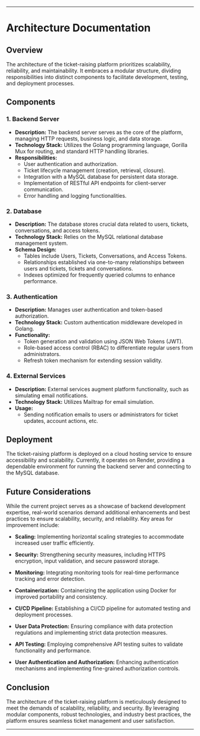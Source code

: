 

---

# Architecture Documentation

## Overview
The architecture of the ticket-raising platform prioritizes scalability, reliability, and maintainability. It embraces a modular structure, dividing responsibilities into distinct components to facilitate development, testing, and deployment processes.

## Components

### 1. **Backend Server**
   - **Description:** The backend server serves as the core of the platform, managing HTTP requests, business logic, and data storage.
   - **Technology Stack:** Utilizes the Golang programming language, Gorilla Mux for routing, and standard HTTP handling libraries.
   - **Responsibilities:**
     - User authentication and authorization.
     - Ticket lifecycle management (creation, retrieval, closure).
     - Integration with a MySQL database for persistent data storage.
     - Implementation of RESTful API endpoints for client-server communication.
     - Error handling and logging functionalities.

### 2. **Database**
   - **Description:** The database stores crucial data related to users, tickets, conversations, and access tokens.
   - **Technology Stack:** Relies on the MySQL relational database management system.
   - **Schema Design:**
     - Tables include Users, Tickets, Conversations, and Access Tokens.
     - Relationships established via one-to-many relationships between users and tickets, tickets and conversations.
     - Indexes optimized for frequently queried columns to enhance performance.

### 3. **Authentication**
   - **Description:** Manages user authentication and token-based authorization.
   - **Technology Stack:** Custom authentication middleware developed in Golang.
   - **Functionality:**
     - Token generation and validation using JSON Web Tokens (JWT).
     - Role-based access control (RBAC) to differentiate regular users from administrators.
     - Refresh token mechanism for extending session validity.

### 4. **External Services**
   - **Description:** External services augment platform functionality, such as simulating email notifications.
   - **Technology Stack:** Utilizes Mailtrap for email simulation.
   - **Usage:**
     - Sending notification emails to users or administrators for ticket updates, account actions, etc.

## Deployment
The ticket-raising platform is deployed on a cloud hosting service to ensure accessibility and scalability. Currently, it operates on Render, providing a dependable environment for running the backend server and connecting to the MySQL database.

## Future Considerations

While the current project serves as a showcase of backend development expertise, real-world scenarios demand additional enhancements and best practices to ensure scalability, security, and reliability. Key areas for improvement include:

- **Scaling:** Implementing horizontal scaling strategies to accommodate increased user traffic efficiently.
  
- **Security:** Strengthening security measures, including HTTPS encryption, input validation, and secure password storage.
  
- **Monitoring:** Integrating monitoring tools for real-time performance tracking and error detection.
  
- **Containerization:** Containerizing the application using Docker for improved portability and consistency.
  
- **CI/CD Pipeline:** Establishing a CI/CD pipeline for automated testing and deployment processes.
  
- **User Data Protection:** Ensuring compliance with data protection regulations and implementing strict data protection measures.
  
- **API Testing:** Employing comprehensive API testing suites to validate functionality and performance.
  
- **User Authentication and Authorization:** Enhancing authentication mechanisms and implementing fine-grained authorization controls.

## Conclusion
The architecture of the ticket-raising platform is meticulously designed to meet the demands of scalability, reliability, and security. By leveraging modular components, robust technologies, and industry best practices, the platform ensures seamless ticket management and user satisfaction.

--- 

